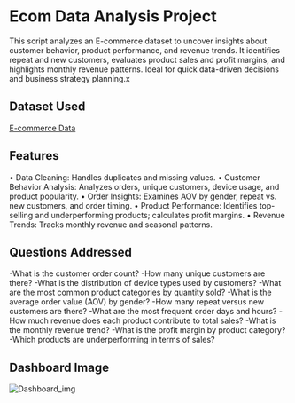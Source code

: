 # Ecom Data Analysis Project
 This script analyzes an E-commerce dataset to uncover insights about customer behavior, product performance, and revenue trends. It identifies repeat and new customers, evaluates product sales and profit margins, and highlights monthly revenue patterns. Ideal for quick data-driven decisions and business strategy planning.x

## Dataset Used
<a href="https://github.com/mohammadrupani02/ecom-analysis/blob/main/E-commerce%20Dataset.csv">E-commerce Data</a>

## Features
•	Data Cleaning: Handles duplicates and missing values.
•	Customer Behavior Analysis: Analyzes orders, unique customers, device usage, and product popularity.
•	Order Insights: Examines AOV by gender, repeat vs. new customers, and order timing.
•	Product Performance: Identifies top-selling and underperforming products; calculates profit margins.
•	Revenue Trends: Tracks monthly revenue and seasonal patterns.

## Questions Addressed
-What is the customer order count?
-How many unique customers are there?
-What is the distribution of device types used by customers?
-What are the most common product categories by quantity sold?
-What is the average order value (AOV) by gender?
-How many repeat versus new customers are there?
-What are the most frequent order days and hours?
-How much revenue does each product contribute to total sales?
-What is the monthly revenue trend?
-What is the profit margin by product category?
-Which products are underperforming in terms of sales?

## Dashboard Image
![Dashboard_img](https://github.com/user-attachments/assets/83044551-fe4e-4ed6-a139-e35cf5fc69e2)





